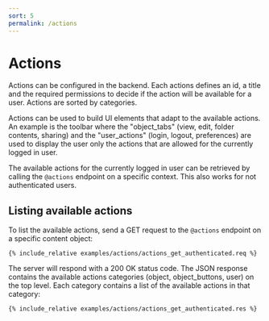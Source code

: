 ```yaml
---
sort: 5
permalink: /actions
---
```


# Actions

Actions can be configured in the backend. Each actions defines an id, a title and the required permissions to decide if the action will be available for a user. Actions are sorted by categories.

Actions can be used to build UI elements that adapt to the available actions. An example is the toolbar where the "object_tabs" (view, edit, folder contents, sharing) and the "user_actions" (login, logout, preferences) are used to display the user only the actions that are allowed for the currently logged in user.

The available actions for the currently logged in user can be retrieved by calling the `@actions` endpoint on a specific context. This also works for not authenticated users.

## Listing available actions

To list the available actions, send a GET request to the `@actions` endpoint on a specific content object:

```
{% include_relative examples/actions/actions_get_authenticated.req %}
```

The server will respond with a 200 OK status code. The JSON response contains the available actions categories (object, object_buttons, user) on the top level. Each category contains a list of the available actions in that category:

```
{% include_relative examples/actions/actions_get_authenticated.res %}
```
